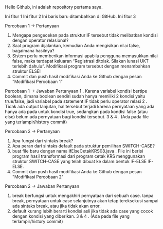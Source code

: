 Hello Github, ini adalah repository pertama saya.

Ini fitur 1
Ini fitur 2
Ini baris baru ditambahkan di GitHub.
Ini fitur 3

Percobaan 1 -> Pertanyaan
1. Mengapa pengecekan pada struktur IF tersebut tidak melibatkan kondisi dengan operator relasional? 
2. Saat program dijalankan, kemudian Anda mengisikan nilai false, bagaimana hasilnya? 
3. Sistem  perlu  memberikan  informasi  apabila  pengguna  memasukkan  nilai  false,  maka terdapat  keluaran  “Registrasi  ditolak.  Silakan  lunasi  UKT  terlebih  dahulu”.  Modifikasi program tersebut dengan menambahkan struktur ELSE! 
4. Commit dan push hasil modifikasi Anda ke Github dengan pesan “Modifikasi Percobaan 1”

Percobaan 1 -> Jawaban Pertanyaan
1 . Karena variabel kondisi bertipe boolean, dimana boolean sendiri sudah hanya memiliki 2 kondisi yaitu true/false, jadi variabel pada statement IF tidak perlu operator relasi
2 . Tidak ada output lanjutan, hal tersebut terjadi karena pernyataan yang ada hanya ada pada untuk kondisi true, sedangkan pada kondisi false (atau else) belum ada pernyataan bagi kondisi tersebut.
3 & 4 . (Ada pada file yang terlampir/history commit)


Percobaan 2 -> Pertanyaan
1. Apa fungsi dari sintaks break?
2. Apa peran dari sintaks default pada struktur pemilihan SWITCH-CASE?
3. buat file baru dengan nama ifElseCetakKRS08.java . File ini berisi program hasil transformasi dari program cetak KRS menggunakan struktur SWITCH-CASE yang telah dibuat ke dalam bentuk IF-ELSE IF-ELSE.
4. Commit dan push hasil modifikasi Anda ke Github dengan pesan "Modifikasi Percobaan 2"

Percobaan 2 -> Jawaban Pertanyaan
1. break berfungsi untuk mengakhiri pernyataan dari sebuah case. tanpa break, pernyataan untuk case selanjutnya akan tetap tereksekusi sampai ada sintaks break, atau jika tidak akan error.
2. default kurang lebih berarti kondisi asli jika tidak ada case yang cocok dengan kondisi yang diberikan.
3 & 4 . (Ada pada file yang terlampir/history commit)
